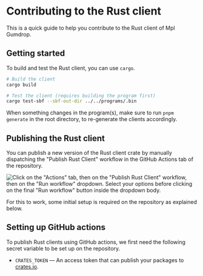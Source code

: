 # Contributing to the Rust client

This is a quick guide to help you contribute to the Rust client of Mpl Gumdrop.

## Getting started

To build and test the Rust client, you can use `cargo`.

```sh
# Build the client
cargo build

# Test the client (requires building the program first)
cargo test-sbf --sbf-out-dir ../../programs/.bin
```

When something changes in the program(s), make sure to run `pnpm generate` in the root directory, to re-generate the clients accordingly.

## Publishing the Rust client

You can publish a new version of the Rust client crate by manually dispatching the "Publish Rust Client" workflow in the GitHub Actions tab of the repository.

![Click on the "Actions" tab, then on the "Publish Rust Client" workflow, then on the "Run workflow" dropdown. Select your options before clicking on the final "Run workflow" button inside the dropdown body.](https://user-images.githubusercontent.com/3642397/235444901-6ee95f30-ed84-4eef-b1c4-8b8474ab82a4.png)

For this to work, some initial setup is required on the repository as explained below.

## Setting up GitHub actions

To publish Rust clients using GitHub actions, we first need the following secret variable to be set up on the repository.

- `CRATES_TOKEN` — An access token that can publish your packages to [crates.io](https://crates.io).
